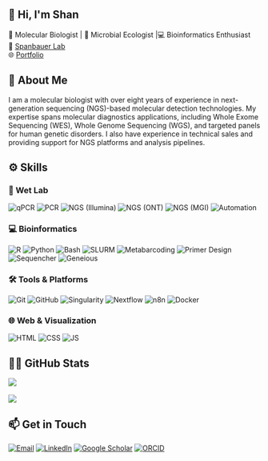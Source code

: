 ## 👋 Hi, I'm Shan

 🧬 Molecular Biologist | 🔬 Microbial Ecologist |💻 Bioinformatics Enthusiast  
📍 [Spanbauer Lab](https://trishaspanbauer.com)  
🌐 [Portfolio](https://shanptom.github.io)



## 🧪 About Me

I am a molecular biologist with over eight years of experience in next-generation sequencing (NGS)-based molecular detection technologies. My expertise spans molecular diagnostics applications, including Whole Exome Sequencing (WES), Whole Genome Sequencing (WGS), and targeted panels for human genetic disorders. I also have experience in technical sales and providing support for NGS platforms and analysis pipelines. 



## ⚙️ Skills


### 🧪 Wet Lab

![qPCR](https://img.shields.io/badge/qPCR-4CAF50?style=flat\&logo=vercel\&logoColor=white)
![PCR](https://img.shields.io/badge/PCR-4CAF50?style=flat\&logo=vercel\&logoColor=white)
![NGS (Illumina)](https://img.shields.io/badge/Illumina\-F44336?style=flat\&logo=illumina\&logoColor=white)
![NGS (ONT)](https://img.shields.io/badge/ONT\-00BFFF?style=flat\&logo=nanopore\&logoColor=white)
![NGS (MGI)](https://img.shields.io/badge/MGI\-FF9800?style=flat\&logo=\&logoColor=white)
![Automation](https://img.shields.io/badge/Automation-607D8B?style=flat\&logo=automation\&logoColor=white)


### 💻 Bioinformatics

![R](https://img.shields.io/badge/R-276DC3?style=flat\&logo=r\&logoColor=white)
![Python](https://img.shields.io/badge/Python-3776AB?style=flat&logo=python&logoColor=white)
![Bash](https://img.shields.io/badge/Bash-333333?style=flat\&logo=gnubash\&logoColor=white)
![SLURM](https://img.shields.io/badge/SLURM-005F73?style=flat\&logo=slurm\&logoColor=white)
![Metabarcoding](https://img.shields.io/badge/Metabarcoding-9C27B0?style=flat\&logo=dna\&logoColor=white)
![Primer Design](https://img.shields.io/badge/Primer_Designing-009688?style=flat\&logo=dna\&logoColor=white)
![Sequencher](https://img.shields.io/badge/Sequencher-3F51B5?style=flat\&logo=moleculer\&logoColor=white)
![Geneious](https://img.shields.io/badge/Geneious-2196F3?style=flat\&logo=genius\&logoColor=white)


### 🛠 Tools & Platforms

![Git](https://img.shields.io/badge/Git-F05032?style=flat\&logo=git\&logoColor=white)
![GitHub](https://img.shields.io/badge/GitHub-181717?style=flat\&logo=github\&logoColor=white)
![Singularity](https://img.shields.io/badge/Singularity-0D47A1?style=flat\&logo=linux\&logoColor=white)
![Nextflow](https://img.shields.io/badge/Nextflow-27AE60?style=flat\&logo=nextflow\&logoColor=white)
![n8n](https://img.shields.io/badge/n8n-E87722?style=flat\&logo=n8n\&logoColor=white)
![Docker](https://img.shields.io/badge/Docker-2496ED?style=flat&logo=docker&logoColor=white)


### 🌐 Web & Visualization

![HTML](https://img.shields.io/badge/HTML5-E34F26?style=flat\&logo=html5\&logoColor=white)
![CSS](https://img.shields.io/badge/CSS3-1572B6?style=flat\&logo=css\&logoColor=white)
![JS](https://img.shields.io/badge/JavaScript-0D47A1?style=flat\&logo=javascript\&logoColor=white)




## 👩‍💻 GitHub Stats
![](https://github-readme-stats.vercel.app/api/top-langs/?username=shanptom&theme=transparent&hide_border=false&include_all_commits=false&count_private=false&layout=compact)<br/>
<br/>
![](https://nirzak-streak-stats.vercel.app/?user=shanptom&theme=transparent&hide_border=false)<br/>



## 📫 Get in Touch

<p align="left">
  <a href="mailto:shanptom@gmail.com" target="_blank"> <img src="https://img.shields.io/badge/Email-D14836?style=flat&logo=gmail&logoColor=white" alt="Email"></a>
  <a href="https://www.linkedin.com/in/shanptom" target="_blank"> <img src="https://img.shields.io/badge/LinkedIn-0A66C2?style=flat&logo=linkedin&logoColor=white" alt="LinkedIn"></a>
  <a href="https://scholar.google.com/citations?user=9EsIZrgAAAAJ&hl=en" target="_blank"> <img src="https://img.shields.io/badge/Google%20Scholar-4285F4?style=flat&logo=google-scholar&logoColor=white" alt="Google Scholar"></a>
   <a href="https://orcid.org/0000-0002-2660-887X" target="_blank"><img src="https://img.shields.io/badge/ORCID-A6CE39?style=flat&logo=orcid&logoColor=white" alt="ORCID"></a>
</p>


              




